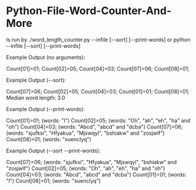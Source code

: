 # Python-File-Word-Counter-And-More

Is run by ./word_length_counter.py --infile <filename> [--sort] [--print-words]
or        python --infile <filename> [--sort] [--print-words]

Example Output (no arguments):

Count[01]=01;
Count[02]=05;
Count[04]=03;
Count[07]=06;
Count[08]=01;

Example Output (--sort):

Count[07]=06;
Count[02]=05;
Count[04]=03;
Count[01]=01;
Count[08]=01;
Median word length: 3.0

Example Output (--print-words):

Count[01]=01; (words: "I")
Count[02]=05; (words: "Oh", "ah", "eh", "ha" and "oh")
Count[04]=03; (words: "Abcd", "abcd" and "dcba")
Count[07]=06; (words: "sjufksi", "Hfyakua", "Mjswqyl", "bshiakw" and "zosjwlf")
Count[08]=01; (words: "suenclyq")

Example Output (--sort --print-words):

Count[07]=06; (words: "sjufksi", "Hfyakua", "Mjswqyl", "bshiakw" and "zosjwlf")
Count[02]=05; (words: "Oh", "ah", "eh", "ha" and "oh")
Count[04]=03; (words: "Abcd", "abcd" and "dcba")
Count[01]=01; (words: "I")
Count[08]=01; (words: "suenclyq")
 

